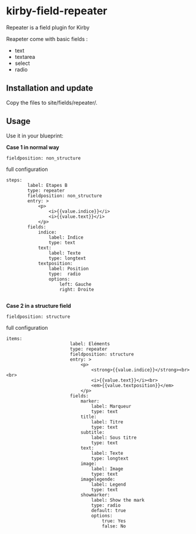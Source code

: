 # kirby-field-repeater

Repeater is a field plugin for Kirby

Reapeter come with basic fields :
  - text
  - textarea
  - select
  - radio

## Installation and update

Copy the files to site/fields/repeater/.


## Usage

Use it in your blueprint:

**Case 1 in normal way**

```
fieldposition: non_structure
```
full configuration
```
steps:
		label: Etapes B
		type: repeater
		fieldposition: non_structure
		entry: >
			<p>
				<i>{{value.indice}}</i>
				<i>{{value.text}}</i>
			</p>
		fields:
			indice:
				label: Indice
				type: text
			text:
				label: Texte
				type: longtext
			textposition:
				label: Position
				type:  radio
				options:
					left: Gauche
					right: Droite
				
```

**Case 2 in a structure field**

```
fieldposition: structure
```

full configuration
  
```
items:
						label: Eléments
						type: repeater
						fieldposition: structure
						entry: >
							<p>
								<strong>{{value.indice}}</strong><br><br>
								<i>{{value.text}}</i><br>
								<em>{{value.textposition}}</em>
							</p>
						fields:
							marker:
								label: Marqueur
								type: text
							title:
								label: Titre
								type: text
							subtitle:
								label: Sous titre
								type: text
							text:
								label: Texte
								type: longtext
							image:
								label: Image
								type: text
							imagelegende:
								label: Legend
								type: text
							showmarker:
								label: Show the mark
								type: radio
								default: true
								options:
									true: Yes
									false: No
```
